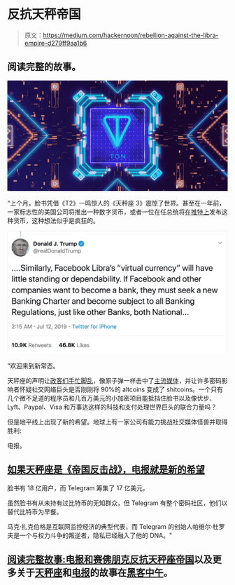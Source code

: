 # 反抗天秤帝国

> 原文：<https://medium.com/hackernoon/rebellion-against-the-libra-empire-d279ff9aa1b6>

## 阅读完整的故事。

[![](img/727e3e46d7c3d85d911b759cb25b601b.png)](https://hackernoon.com/telegram-and-the-rebirth-of-the-cypherpunk-revolution-g61l320rf)

“上个月，脸书凭借《T2》一鸣惊人的《天秤座 3》震惊了世界。甚至在一年前，一家标志性的美国公司将推出一种数字货币，或者一位在任总统将[在推特上](https://twitter.com/realDonaldTrump/status/1149472284702208000)发布这种货币，这种想法似乎是疯狂的。

![](img/f7c66ac4e0944105a93ca2a6a950b093.png)

“欢迎来到新常态。

天秤座的声明让[政客们手忙脚乱](https://hackernoon.com/a-letter-to-facebook-611374b307fe)，像原子弹一样击中了[主流媒体](https://www.wsj.com/articles/facebook-says-libra-cryptocurrency-to-be-regulated-by-swiss-financial-authorities-11563208951)，并让许多密码影响者怀疑社交网络巨头是否刚刚将 90%的 altcoins 变成了 shitcoins。一个只有几个微不足道的程序员和几百万美元的小加密项目能抵挡住脸书以及像优步、Lyft、Paypal、Visa 和万事达这样的科技和支付处理世界巨头的联合力量吗？

但是地平线上出现了新的希望。地球上有一家公司有能力挑战社交媒体怪兽并取得胜利:

电报。

## [如果天秤座是《帝国反击战》，电报就是新的希望](https://hackernoon.com/telegram-and-the-rebirth-of-the-cypherpunk-revolution-g61l320rf)

脸书有 18 亿用户，而 Telegram 筹集了 17 亿美元。

虽然脸书有从未持有过比特币的无知群众，但 Telegram 有整个密码社区，他们以替代比特币为早餐。

马克·扎克伯格是互联网监控经济的典型代表，而 Telegram 的创始人帕维尔·杜罗夫是一个与权力斗争的叛逆者，隐私已经融入了他的 DNA。"

## [阅读完整故事:电报和赛佛朋克反抗天秤座帝国](https://hackernoon.com/telegram-and-the-rebirth-of-the-cypherpunk-revolution-g61l320rf)以及更多关于[天秤座](https://hackernoon.com/tagged/libra)和[电报](https://hackernoon.com/tagged/telegram)的故事在[黑客中午](https://hackernoon.com/)。